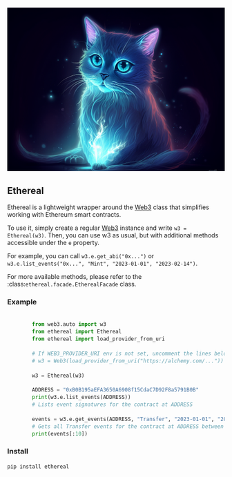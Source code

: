 ![Ethereal cat](./docs/images/ethereal_cat.png)

## Ethereal

Ethereal is a lightweight wrapper around the [Web3](https://web3py.readthedocs.io/en/stable/web3.main.html#web3.Web3) class that simplifies
working with Ethereum smart contracts.

To use it, simply create a regular [Web3](https://web3py.readthedocs.io/en/stable/web3.main.html#web3.Web3) instance and write `w3 = Ethereal(w3)`.
Then, you can use w3 as usual, but with additional methods
accessible under the `e` property.

For example, you can call `w3.e.get_abi("0x...")` or
`w3.e.list_events("0x...", "Mint", "2023-01-01", "2023-02-14")`.

For more available methods, please refer to the :class:`ethereal.facade.EtherealFacade` class.

### Example

```python

        from web3.auto import w3
        from ethereal import Ethereal
        from ethereal import load_provider_from_uri

        # If WEB3_PROVIDER_URI env is not set, uncomment the lines below
        # w3 = Web3(load_provider_from_uri("https://alchemy.com/..."))

        w3 = Ethereal(w3)

        ADDRESS = "0xB0B195aEFA3650A6908f15CdaC7D92F8a5791B0B"
        print(w3.e.list_events(ADDRESS))
        # Lists event signatures for the contract at ADDRESS

        events = w3.e.get_events(ADDRESS, "Transfer", "2023-01-01", "2023-02-14")
        # Gets all Transfer events for the contract at ADDRESS between 2023-01-01 and 2023-02-14
        print(events[:10])
```

### Install

```
pip install ethereal
```
